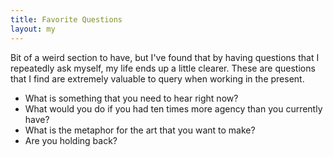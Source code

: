 ```yaml
---
title: Favorite Questions
layout: my
---
```

Bit of a weird section to have, but I've found that by having questions that I repeatedly ask myself, my life ends up a little clearer. These are questions that I find are extremely valuable to query when working in the present.
- What is something that you need to hear right now?
- What would you do if you had ten times more agency than you currently have?
- What is the metaphor for the art that you want to make?
- Are you holding back?